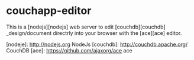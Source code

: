 # couchapp-editor

This is a [nodejs][nodejs] web server to edit [couchdb][couchdb] _design/document directrly into your browser with the [ace][ace] editor.

[nodeje]: http://nodejs.org NodeJs
[couchdb]: http://couchdb.apache.org/ CouchDB
[ace]: https://github.com/ajaxorg/ace ace